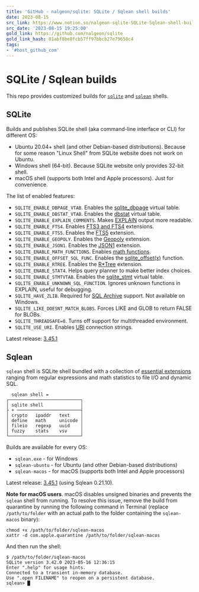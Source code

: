 ```yaml
---
title: 'GitHub - nalgeon/sqlite: SQLite / Sqlean shell builds'
date: 2023-08-15
src_link: https://www.notion.so/nalgeon-sqlite-SQLite-Sqlean-shell-builds-94508ed4cd2b45cfb8fd8e7a16202fcd
src_date: '2023-08-15 19:25:00'
gold_link: https://github.com/nalgeon/sqlite
gold_link_hash: 81abf8be8fcb57ff97bbcb27e79658c4
tags:
- '#host_github_com'
---
```


SQLite / Sqlean builds
======================


This repo provides customized builds for [`sqlite`](https://sqlite.org) and [`sqlean`](https://github.com/nalgeon/sqlean) shells.


SQLite
------


Builds and publishes SQLite shell (aka command-line interface or CLI) for different OS:


* Ubuntu 20.04+ shell (and other Debian-based distributions). Because for some reason "Linux Shell" from SQLite website does not work on Ubuntu.
* Windows shell (64-bit). Because SQLite website only provides 32-bit shell.
* macOS shell (supports both Intel and Apple processors). Just for convenience.


The list of enabled features:


* `SQLITE_ENABLE_DBPAGE_VTAB`. Enables the [sqlite\_dbpage](https://sqlite.org/dbpage.html) virtual table.
* `SQLITE_ENABLE_DBSTAT_VTAB`. Enables the [dbstat](https://sqlite.org/dbstat.html) virtual table.
* `SQLITE_ENABLE_EXPLAIN_COMMENTS`. Makes [EXPLAIN](https://sqlite.org/lang_explain.html) output more readable.
* `SQLITE_ENABLE_FTS4`. Enables [FTS3 and FTS4](https://sqlite.org/fts3.html) extensions.
* `SQLITE_ENABLE_FTS5`. Enables the [FTS5](https://sqlite.org/fts5.html) extension.
* `SQLITE_ENABLE_GEOPOLY`. Enables the [Geopoly](https://sqlite.org/geopoly.html) extension.
* `SQLITE_ENABLE_JSON1`. Enables the [JSON1](https://sqlite.org/json1.html) extension.
* `SQLITE_ENABLE_MATH_FUNCTIONS`. Enables [math functions](https://sqlite.org/lang_mathfunc.html).
* `SQLITE_ENABLE_OFFSET_SQL_FUNC`. Enables the [sqlite\_offset(x)](https://sqlite.org/lang_corefunc.html#sqlite_offset) function.
* `SQLITE_ENABLE_RTREE`. Enables the [R\*Tree](https://sqlite.org/rtree.html) extension.
* `SQLITE_ENABLE_STAT4`. Helps query planner to make better index choices.
* `SQLITE_ENABLE_STMTVTAB`. Enables the [sqlite\_stmt](https://sqlite.org/stmt.html) virtual table.
* `SQLITE_ENABLE_UNKNOWN_SQL_FUNCTION`. Ignores unknown functions in EXPLAIN, useful for debugging.
* `SQLITE_HAVE_ZLIB`. Required for [SQL Archive](https://sqlite.org/sqlar.html) support. Not available on Windows.
* `SQLITE_LIKE_DOESNT_MATCH_BLOBS`. Forces LIKE and GLOB to return FALSE for BLOBs.
* `SQLITE_THREADSAFE=0`. Turns off support for multithreaded environment.
* `SQLITE_USE_URI`. Enables [URI](https://sqlite.org/uri.html) connection strings.


Latest release: [3.45.1](https://github.com/nalgeon/sqlite/releases/3.45.1)


Sqlean
------


`sqlean` shell is SQLite shell bundled with a collection of [essential extensions](https://github.com/nalgeon/sqlean) ranging from regular expressions and math statistics to file I/O and dynamic SQL.



```
  sqlean shell =
┌───────────────────────────┐
│ sqlite shell              │
├ + ────────────────────────┤
│ crypto   ipaddr   text    │
│ define   math     unicode │
│ fileio   regexp   uuid    │
│ fuzzy    stats    vsv     │
└───────────────────────────┘

```

Builds are available for every OS:


* `sqlean.exe` - for Windows
* `sqlean-ubuntu` - for Ubuntu (and other Debian-based distributions)
* `sqlean-macos` - for macOS (supports both Intel and Apple processors)


Latest release: [3.45.1](https://github.com/nalgeon/sqlite/releases/3.45.1) (using Sqlean 0.21.10).


**Note for macOS users**. macOS disables unsigned binaries and prevents the `sqlean` shell from running. To resolve this issue, remove the build from quarantine by running the following command in Terminal (replace `/path/to/folder` with an actual path to the folder containing the `sqlean-macos` binary):



```
chmod +x /path/to/folder/sqlean-macos
xattr -d com.apple.quarantine /path/to/folder/sqlean-macos

```

And then run the shell:



```
$ /path/to/folder/sqlean-macos
SQLite version 3.42.0 2023-05-16 12:36:15
Enter ".help" for usage hints.
Connected to a transient in-memory database.
Use ".open FILENAME" to reopen on a persistent database.
sqlean> █

```